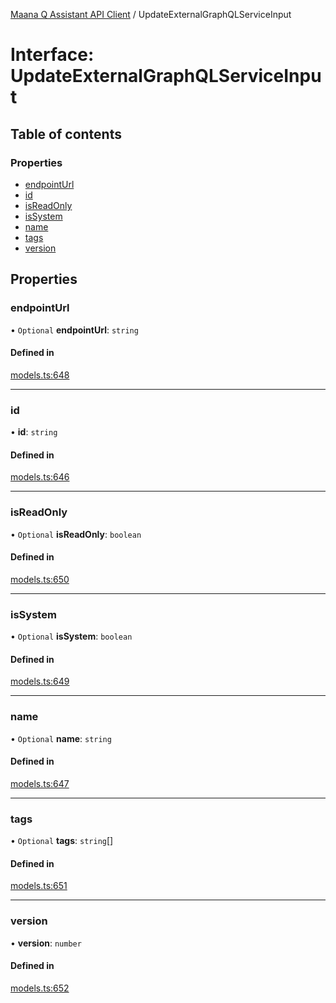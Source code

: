 [Maana Q Assistant API Client](../README.md) / UpdateExternalGraphQLServiceInput

# Interface: UpdateExternalGraphQLServiceInput

## Table of contents

### Properties

- [endpointUrl](UpdateExternalGraphQLServiceInput.md#endpointurl)
- [id](UpdateExternalGraphQLServiceInput.md#id)
- [isReadOnly](UpdateExternalGraphQLServiceInput.md#isreadonly)
- [isSystem](UpdateExternalGraphQLServiceInput.md#issystem)
- [name](UpdateExternalGraphQLServiceInput.md#name)
- [tags](UpdateExternalGraphQLServiceInput.md#tags)
- [version](UpdateExternalGraphQLServiceInput.md#version)

## Properties

### endpointUrl

• `Optional` **endpointUrl**: `string`

#### Defined in

[models.ts:648](https://github.com/maana-io/q-assistant-client/blob/develop/src/models.ts#L648)

___

### id

• **id**: `string`

#### Defined in

[models.ts:646](https://github.com/maana-io/q-assistant-client/blob/develop/src/models.ts#L646)

___

### isReadOnly

• `Optional` **isReadOnly**: `boolean`

#### Defined in

[models.ts:650](https://github.com/maana-io/q-assistant-client/blob/develop/src/models.ts#L650)

___

### isSystem

• `Optional` **isSystem**: `boolean`

#### Defined in

[models.ts:649](https://github.com/maana-io/q-assistant-client/blob/develop/src/models.ts#L649)

___

### name

• `Optional` **name**: `string`

#### Defined in

[models.ts:647](https://github.com/maana-io/q-assistant-client/blob/develop/src/models.ts#L647)

___

### tags

• `Optional` **tags**: `string`[]

#### Defined in

[models.ts:651](https://github.com/maana-io/q-assistant-client/blob/develop/src/models.ts#L651)

___

### version

• **version**: `number`

#### Defined in

[models.ts:652](https://github.com/maana-io/q-assistant-client/blob/develop/src/models.ts#L652)
